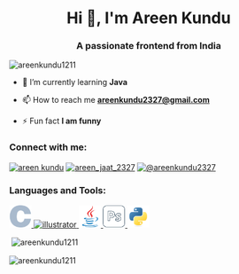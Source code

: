 <h1 align="center">Hi 👋, I'm Areen Kundu</h1>
<h3 align="center">A passionate frontend from India</h3>

<p align="left"> <img src="https://komarev.com/ghpvc/?username=areenkundu1211&label=Profile%20views&color=0e75b6&style=flat" alt="areenkundu1211" /> </p>

- 🌱 I’m currently learning **Java**

- 📫 How to reach me **areenkundu2327@gmail.com**

- ⚡ Fun fact **I am funny**

<h3 align="left">Connect with me:</h3>
<p align="left">
<a href="https://linkedin.com/in/areen kundu" target="blank"><img align="center" src="https://raw.githubusercontent.com/rahuldkjain/github-profile-readme-generator/master/src/images/icons/Social/linked-in-alt.svg" alt="areen kundu" height="30" width="40" /></a>
<a href="https://instagram.com/areen_jaat_2327" target="blank"><img align="center" src="https://raw.githubusercontent.com/rahuldkjain/github-profile-readme-generator/master/src/images/icons/Social/instagram.svg" alt="areen_jaat_2327" height="30" width="40" /></a>
<a href="https://www.hackerrank.com/@areenkundu2327" target="blank"><img align="center" src="https://raw.githubusercontent.com/rahuldkjain/github-profile-readme-generator/master/src/images/icons/Social/hackerrank.svg" alt="@areenkundu2327" height="30" width="40" /></a>
</p>

<h3 align="left">Languages and Tools:</h3>
<p align="left"> <a href="https://www.cprogramming.com/" target="_blank" rel="noreferrer"> <img src="https://raw.githubusercontent.com/devicons/devicon/master/icons/c/c-original.svg" alt="c" width="40" height="40"/> </a> <a href="https://www.adobe.com/in/products/illustrator.html" target="_blank" rel="noreferrer"> <img src="https://www.vectorlogo.zone/logos/adobe_illustrator/adobe_illustrator-icon.svg" alt="illustrator" width="40" height="40"/> </a> <a href="https://www.java.com" target="_blank" rel="noreferrer"> <img src="https://raw.githubusercontent.com/devicons/devicon/master/icons/java/java-original.svg" alt="java" width="40" height="40"/> </a> <a href="https://www.photoshop.com/en" target="_blank" rel="noreferrer"> <img src="https://raw.githubusercontent.com/devicons/devicon/master/icons/photoshop/photoshop-line.svg" alt="photoshop" width="40" height="40"/> </a> <a href="https://www.python.org" target="_blank" rel="noreferrer"> <img src="https://raw.githubusercontent.com/devicons/devicon/master/icons/python/python-original.svg" alt="python" width="40" height="40"/> </a> </p>

<p>&nbsp;<img align="center" src="https://github-readme-stats.vercel.app/api?username=areenkundu1211&show_icons=true&locale=en" alt="areenkundu1211" /></p>

<p><img align="center" src="https://github-readme-streak-stats.herokuapp.com/?user=areenkundu1211&" alt="areenkundu1211" /></p>
